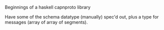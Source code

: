 Beginnings of a haskell capnproto library

Have some of the schema datatype (manually) spec'd out, plus a type for
messages (array of array of segments).
